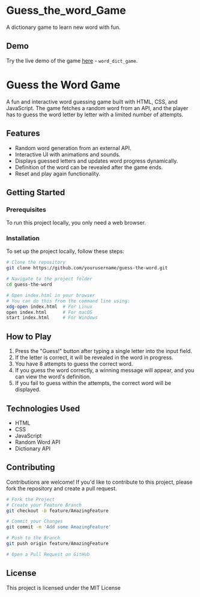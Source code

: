 # Guess_the_word_Game
A dictionary game to learn new word with fun. 
## Demo

Try the live demo of the game [here](https://66d3018b81978d0070d2f2f9--venerable-vacherin-c7227d.netlify.app/) - `word_dict_game`.
# Guess the Word Game

A fun and interactive word guessing game built with HTML, CSS, and JavaScript. The game fetches a random word from an API, and the player has to guess the word letter by letter with a limited number of attempts.

## Features

- Random word generation from an external API.
- Interactive UI with animations and sounds.
- Displays guessed letters and updates word progress dynamically.
- Definition of the word can be revealed after the game ends.
- Reset and play again functionality.

## Getting Started

### Prerequisites

To run this project locally, you only need a web browser.

### Installation

To set up the project locally, follow these steps:

```bash
# Clone the repository
git clone https://github.com/yourusername/guess-the-word.git

# Navigate to the project folder
cd guess-the-word

# Open index.html in your browser
# You can do this from the command line using:
xdg-open index.html  # For Linux
open index.html      # For macOS
start index.html     # For Windows
```
## How to Play

1. Press the "Guess!" button after typing a single letter into the input field.
2. If the letter is correct, it will be revealed in the word in progress.
3. You have 8 attempts to guess the correct word.
4. If you guess the word correctly, a winning message will appear, and you can view the word's definition.
5. If you fail to guess within the attempts, the correct word will be displayed.

## Technologies Used

- HTML
- CSS
- JavaScript
- Random Word API
- Dictionary API

## Contributing

Contributions are welcome! If you'd like to contribute to this project, please fork the repository and create a pull request.

```bash
# Fork the Project
# Create your Feature Branch
git checkout -b feature/AmazingFeature

# Commit your Changes
git commit -m 'Add some AmazingFeature'

# Push to the Branch
git push origin feature/AmazingFeature

# Open a Pull Request on GitHub
```
## License

This project is licensed under the MIT License 

